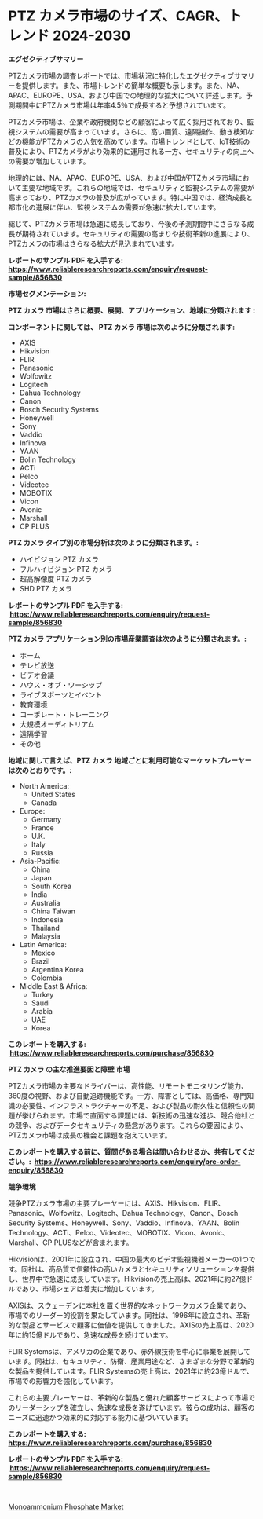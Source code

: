 <p><h1>PTZ カメラ市場のサイズ、CAGR、トレンド 2024-2030</h1></p><p><strong>エグゼクティブサマリー</strong></p>
<p><p>PTZカメラ市場の調査レポートでは、市場状況に特化したエグゼクティブサマリーを提供します。また、市場トレンドの簡単な概要も示します。また、NA、APAC、EUROPE、USA、および中国での地理的な拡大について詳述します。予測期間中にPTZカメラ市場は年率4.5％で成長すると予想されています。</p><p>PTZカメラ市場は、企業や政府機関などの顧客によって広く採用されており、監視システムの需要が高まっています。さらに、高い画質、遠隔操作、動き検知などの機能がPTZカメラの人気を高めています。市場トレンドとして、IoT技術の普及により、PTZカメラがより効果的に運用される一方、セキュリティの向上への需要が増加しています。</p><p>地理的には、NA、APAC、EUROPE、USA、および中国がPTZカメラ市場において主要な地域です。これらの地域では、セキュリティと監視システムの需要が高まっており、PTZカメラの普及が広がっています。特に中国では、経済成長と都市化の進展に伴い、監視システムの需要が急速に拡大しています。</p><p>総じて、PTZカメラ市場は急速に成長しており、今後の予測期間中にさらなる成長が期待されています。セキュリティの需要の高まりや技術革新の進展により、PTZカメラの市場はさらなる拡大が見込まれています。</p></p>
<p><strong>レポートのサンプル PDF を入手する: <a href="https://www.reliableresearchreports.com/enquiry/request-sample/856830">https://www.reliableresearchreports.com/enquiry/request-sample/856830</a></strong></p>
<p><strong>市場セグメンテーション:</strong></p>
<p><strong> PTZ カメラ 市場はさらに概要、展開、アプリケーション、地域に分類されます :</strong></p>
<p><strong>コンポーネントに関しては、 PTZ カメラ 市場は次のように分類されます: &nbsp;</strong></p>
<p><ul><li>AXIS</li><li>Hikvision</li><li>FLIR</li><li>Panasonic</li><li>Wolfowitz</li><li>Logitech</li><li>Dahua Technology</li><li>Canon</li><li>Bosch Security Systems</li><li>Honeywell</li><li>Sony</li><li>Vaddio</li><li>Infinova</li><li>YAAN</li><li>Bolin Technology</li><li>ACTi</li><li>Pelco</li><li>Videotec</li><li>MOBOTIX</li><li>Vicon</li><li>Avonic</li><li>Marshall</li><li>CP PLUS</li></ul></p>
<p><strong> PTZ カメラ タイプ別の市場分析は次のように分類されます。:</strong></p>
<p><ul><li>ハイビジョン PTZ カメラ</li><li>フルハイビジョン PTZ カメラ</li><li>超高解像度 PTZ カメラ</li><li>SHD PTZ カメラ</li></ul></p>
<p><strong>レポートのサンプル PDF を入手する: &nbsp;<a href="https://www.reliableresearchreports.com/enquiry/request-sample/856830">https://www.reliableresearchreports.com/enquiry/request-sample/856830</a></strong></p>
<p><strong> PTZ カメラ アプリケーション別の市場産業調査は次のように分類されます。:</strong></p>
<p><ul><li>ホーム</li><li>テレビ放送</li><li>ビデオ会議</li><li>ハウス・オブ・ワーシップ</li><li>ライブスポーツとイベント</li><li>教育環境</li><li>コーポレート・トレーニング</li><li>大規模オーディトリアム</li><li>遠隔学習</li><li>その他</li></ul></p>
<p><strong>地域に関して言えば、PTZ カメラ 地域ごとに利用可能なマーケットプレーヤーは次のとおりです。:</strong></p>
<p><ul>
    <li>
        North America:
        <ul>
            <li>United States</li>
            <li>Canada</li>
        </ul>
    </li>
    <li>
        Europe:
        <ul>
            <li>Germany</li>
            <li>France</li>
            <li>U.K.</li>
            <li>Italy</li>
            <li>Russia</li>
        </ul>
    </li>
    <li>
        Asia-Pacific:
        <ul>
            <li>China</li>
            <li>Japan</li>
            <li>South Korea</li>
            <li>India</li>
            <li>Australia</li>
            <li>China Taiwan</li>
            <li>Indonesia</li>
            <li>Thailand</li>
            <li>Malaysia</li>
        </ul>
    </li>
    <li>
        Latin America:
        <ul>
            <li>Mexico</li>
            <li>Brazil</li>
            <li>Argentina Korea</li>
            <li>Colombia</li>
        </ul>
    </li>
    <li>
        Middle East & Africa:
        <ul>
            <li>Turkey</li>
            <li>Saudi</li>
            <li>Arabia</li>
            <li>UAE</li>
            <li>Korea</li>
        </ul>
    </li>
    </ul></p>
<p><strong>このレポートを購入する: &nbsp;<a href="https://www.reliableresearchreports.com/purchase/856830">https://www.reliableresearchreports.com/purchase/856830</a></strong></p>
<p><strong>PTZ カメラ の主な推進要因と障壁 市場</strong></p>
<p><p>PTZカメラ市場の主要なドライバーは、高性能、リモートモニタリング能力、360度の視野、および自動追跡機能です。一方、障害としては、高価格、専門知識の必要性、インフラストラクチャーの不足、および製品の耐久性と信頼性の問題が挙げられます。市場で直面する課題には、新技術の迅速な進歩、競合他社との競争、およびデータセキュリティの懸念があります。これらの要因により、PTZカメラ市場は成長の機会と課題を抱えています。</p></p>
<p><strong>このレポートを購入する前に、質問がある場合は問い合わせるか、共有してください。:&nbsp; <a href="https://www.reliableresearchreports.com/enquiry/pre-order-enquiry/856830">https://www.reliableresearchreports.com/enquiry/pre-order-enquiry/856830</a></strong></p>
<p><strong>競争環境</strong></p>
<p><p>競争PTZカメラ市場の主要プレーヤーには、AXIS、Hikvision、FLIR、Panasonic、Wolfowitz、Logitech、Dahua Technology、Canon、Bosch Security Systems、Honeywell、Sony、Vaddio、Infinova、YAAN、Bolin Technology、ACTi、Pelco、Videotec、MOBOTIX、Vicon、Avonic、Marshall、CP PLUSなどが含まれます。</p><p>Hikvisionは、2001年に設立され、中国の最大のビデオ監視機器メーカーの1つです。同社は、高品質で信頼性の高いカメラとセキュリティソリューションを提供し、世界中で急速に成長しています。Hikvisionの売上高は、2021年に約27億ドルであり、市場シェアは着実に増加しています。</p><p>AXISは、スウェーデンに本社を置く世界的なネットワークカメラ企業であり、市場でのリーダー的役割を果たしています。同社は、1996年に設立され、革新的な製品とサービスで顧客に価値を提供してきました。AXISの売上高は、2020年に約15億ドルであり、急速な成長を続けています。</p><p>FLIR Systemsは、アメリカの企業であり、赤外線技術を中心に事業を展開しています。同社は、セキュリティ、防衛、産業用途など、さまざまな分野で革新的な製品を提供しています。FLIR Systemsの売上高は、2021年に約23億ドルで、市場での影響力を強化しています。</p><p>これらの主要プレーヤーは、革新的な製品と優れた顧客サービスによって市場でのリーダーシップを確立し、急速な成長を遂げています。彼らの成功は、顧客のニーズに迅速かつ効果的に対応する能力に基づいています。</p></p>
<p><strong>このレポートを購入する: &nbsp; <a href="https://www.reliableresearchreports.com/purchase/856830">https://www.reliableresearchreports.com/purchase/856830</a></strong></p>
<p><strong>レポートのサンプル PDF を入手する: &nbsp;<a href="https://www.reliableresearchreports.com/enquiry/request-sample/856830">https://www.reliableresearchreports.com/enquiry/request-sample/856830</a></strong><strong></strong></p>
<p>&nbsp;</p>
<p><p><a href="https://crocus-run-b5a.notion.site/Monoammonium-Phosphate-Market-Size-Global-Industry-Overview-Market-Segmentation-and-Forecast-2024-3e56c7a9b5584a0cabbec6af0cecf836">Monoammonium Phosphate Market</a></p></p>